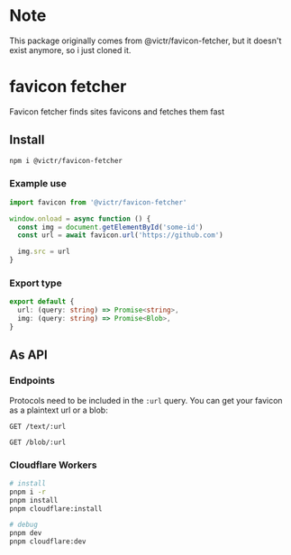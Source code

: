 # Note
This package originally comes from @victr/favicon-fetcher, but it doesn't exist anymore, so i just cloned it.

# favicon fetcher

Favicon fetcher finds sites favicons and fetches them fast

## Install

```bash
npm i @victr/favicon-fetcher
```

### Example use

```js
import favicon from '@victr/favicon-fetcher'

window.onload = async function () {
  const img = document.getElementById('some-id')
  const url = await favicon.url('https://github.com')

  img.src = url
}
```

### Export type

```ts
export default {
  url: (query: string) => Promise<string>,
  img: (query: string) => Promise<Blob>,
}
```

## As API

### Endpoints

Protocols need to be included in the `:url` query. You can get your favicon as a plaintext url or a blob:

```HTTP
GET /text/:url
```

```HTTP
GET /blob/:url
```

### Cloudflare Workers

```bash
# install
pnpm i -r
pnpm install
pnpm cloudflare:install

# debug
pnpm dev
pnpm cloudflare:dev
```
